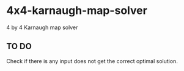 # 4x4-karnaugh-map-solver
4 by 4 Karnaugh map solver

## TO DO
Check if there is any input does not get the correct optimal solution.
